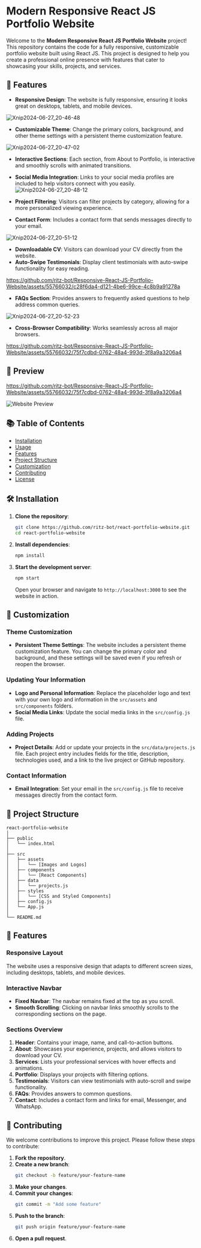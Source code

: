 # Modern Responsive React JS Portfolio Website

Welcome to the **Modern Responsive React JS Portfolio Website** project! This repository contains the code for a fully responsive, customizable portfolio website built using React JS. This project is designed to help you create a professional online presence with features that cater to showcasing your skills, projects, and services.

## 🚀 Features

- **Responsive Design**: The website is fully responsive, ensuring it looks great on desktops, tablets, and mobile devices.

 ![Xnip2024-06-27_20-46-48](https://github.com/ritz-bot/Responsive-React-JS-Portfolio-Website/assets/55766032/e3ace3f3-c12a-43f4-9b28-411bda9cd4ce)

- **Customizable Theme**: Change the primary colors, background, and other theme settings with a persistent theme customization feature.

![Xnip2024-06-27_20-47-02](https://github.com/ritz-bot/Responsive-React-JS-Portfolio-Website/assets/55766032/984b8d5b-0d69-4fb6-a1b2-05f93debdffb)

- **Interactive Sections**: Each section, from About to Portfolio, is interactive and smoothly scrolls with animated transitions.
- **Social Media Integration**: Links to your social media profiles are included to help visitors connect with you easily.
![Xnip2024-06-27_20-48-12](https://github.com/ritz-bot/Responsive-React-JS-Portfolio-Website/assets/55766032/0951f3d0-ba37-4cff-a0b3-b2864f101954)

  
- **Project Filtering**: Visitors can filter projects by category, allowing for a more personalized viewing experience.
- **Contact Form**: Includes a contact form that sends messages directly to your email.

![Xnip2024-06-27_20-51-12](https://github.com/ritz-bot/Responsive-React-JS-Portfolio-Website/assets/55766032/d393749c-743c-4b62-aaad-f749dd25a464)

- **Downloadable CV**: Visitors can download your CV directly from the website.
- **Auto-Swipe Testimonials**: Display client testimonials with auto-swipe functionality for easy reading.

  

https://github.com/ritz-bot/Responsive-React-JS-Portfolio-Website/assets/55766032/c28f6da4-d121-4be6-99ce-4c8b9a91278a


- **FAQs Section**: Provides answers to frequently asked questions to help address common queries.

  
![Xnip2024-06-27_20-52-23](https://github.com/ritz-bot/Responsive-React-JS-Portfolio-Website/assets/55766032/f017a062-1036-4e15-b453-8ead7762c890)

  
- **Cross-Browser Compatibility**: Works seamlessly across all major browsers.

https://github.com/ritz-bot/Responsive-React-JS-Portfolio-Website/assets/55766032/75f7cdbd-0762-48a4-993d-3f8a9a3206a4

## 📸 Preview

https://github.com/ritz-bot/Responsive-React-JS-Portfolio-Website/assets/55766032/75f7cdbd-0762-48a4-993d-3f8a9a3206a4

![Website Preview](preview.png)

## 📚 Table of Contents

- [Installation](#installation)
- [Usage](#usage)
- [Features](#features)
- [Project Structure](#project-structure)
- [Customization](#customization)
- [Contributing](#contributing)
- [License](#license)

## 🛠️ Installation

1. **Clone the repository**:
   ```bash
   git clone https://github.com/ritz-bot/react-portfolio-website.git
   cd react-portfolio-website
   ```

2. **Install dependencies**:
   ```bash
   npm install
   ```

3. **Start the development server**:
   ```bash
   npm start
   ```
   Open your browser and navigate to `http://localhost:3000` to see the website in action.

## 🎨 Customization

### **Theme Customization**

- **Persistent Theme Settings**: The website includes a persistent theme customization feature. You can change the primary color and background, and these settings will be saved even if you refresh or reopen the browser.

### **Updating Your Information**

- **Logo and Personal Information**: Replace the placeholder logo and text with your own logo and information in the `src/assets` and `src/components` folders.
- **Social Media Links**: Update the social media links in the `src/config.js` file.

### **Adding Projects**

- **Project Details**: Add or update your projects in the `src/data/projects.js` file. Each project entry includes fields for the title, description, technologies used, and a link to the live project or GitHub repository.

### **Contact Information**

- **Email Integration**: Set your email in the `src/config.js` file to receive messages directly from the contact form.

## 📂 Project Structure

```
react-portfolio-website
│
├── public
│   └── index.html
│
├── src
│   ├── assets
│   │   └── [Images and Logos]
│   ├── components
│   │   └── [React Components]
│   ├── data
│   │   └── projects.js
│   ├── styles
│   │   └── [CSS and Styled Components]
│   ├── config.js
│   └── App.js
│
└── README.md
```

## 📝 Features

### **Responsive Layout**

The website uses a responsive design that adapts to different screen sizes, including desktops, tablets, and mobile devices.

### **Interactive Navbar**

- **Fixed Navbar**: The navbar remains fixed at the top as you scroll.
- **Smooth Scrolling**: Clicking on navbar links smoothly scrolls to the corresponding sections on the page.

### **Sections Overview**

1. **Header**: Contains your image, name, and call-to-action buttons.
2. **About**: Showcases your experience, projects, and allows visitors to download your CV.
3. **Services**: Lists your professional services with hover effects and animations.
4. **Portfolio**: Displays your projects with filtering options.
5. **Testimonials**: Visitors can view testimonials with auto-scroll and swipe functionality.
6. **FAQs**: Provides answers to common questions.
7. **Contact**: Includes a contact form and links for email, Messenger, and WhatsApp.

## 🤝 Contributing

We welcome contributions to improve this project. Please follow these steps to contribute:

1. **Fork the repository**.
2. **Create a new branch**:
   ```bash
   git checkout -b feature/your-feature-name
   ```
3. **Make your changes**.
4. **Commit your changes**:
   ```bash
   git commit -m "Add some feature"
   ```
5. **Push to the branch**:
   ```bash
   git push origin feature/your-feature-name
   ```
6. **Open a pull request**.


